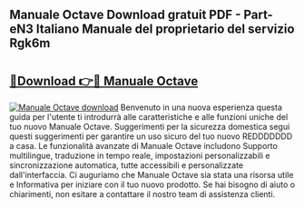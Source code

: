 ## Manuale Octave Download gratuit PDF - Part-eN3 Italiano Manuale del proprietario del servizio Rgk6m

# <h2><a href="http://dfbmum.blite.top/?on=Manuale+Octave">🔗Download 👉🔴 Manuale Octave</a></h2>

[![Manuale Octave download](https://i.imgur.com/lujVjoI.png)](http://dfbmum.blite.top/?on=Manuale+Octave)
Benvenuto in una nuova esperienza questa guida per l'utente ti introdurrà alle caratteristiche e alle funzioni uniche del tuo nuovo Manuale Octave. Suggerimenti per la sicurezza domestica segui questi suggerimenti per garantire un uso sicuro del tuo nuovo REDDDDDDD a casa. Le funzionalità avanzate di Manuale Octave includono Supporto multilingue, traduzione in tempo reale, impostazioni personalizzabili e sincronizzazione automatica, tutte accessibili e personalizzate dall'interfaccia. Ci auguriamo che Manuale Octave sia stata una risorsa utile e Informativa per iniziare con il tuo nuovo prodotto. Se hai bisogno di aiuto o chiarimenti, non esitare a contattare il nostro team di assistenza clienti.
